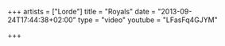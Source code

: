 +++
artists = ["Lorde"]
title = "Royals"
date = "2013-09-24T17:44:38+02:00"
type = "video"
youtube = "LFasFq4GJYM"

+++
